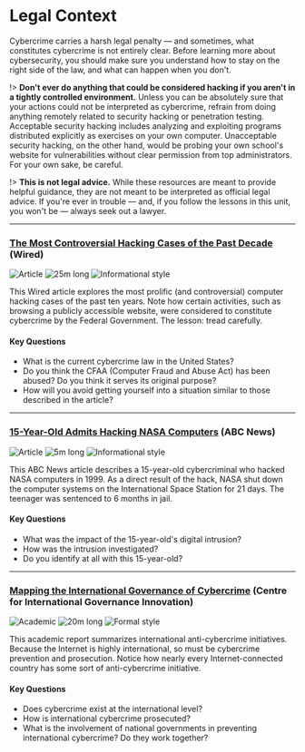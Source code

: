 # Legal Context

Cybercrime carries a harsh legal penalty — and sometimes, what constitutes cybercrime is not entirely clear. Before learning more about cybersecurity, you should make sure you understand how to stay on the right side of the law, and what can happen when you don't.

!> **Don't ever do anything that could be considered hacking if you aren't in a tightly controlled environment.** Unless you can be absolutely sure that your actions could not be interpreted as cybercrime, refrain from doing anything remotely related to security hacking or penetration testing. Acceptable security hacking includes analyzing and exploiting programs distributed explicitly as exercises on your own computer. Unacceptable security hacking, on the other hand, would be probing your own school's website for vulnerabilities without clear permission from top administrators. For your own sake, be careful.

!> **This is not legal advice.** While these resources are meant to provide helpful guidance, they are not meant to be interpreted as official legal advice. If you're ever in trouble — and, if you follow the lessons in this unit, you won't be — always seek out a lawyer.

---

### [The Most Controversial Hacking Cases of the Past Decade](https://www.wired.com/2015/10/cfaa-computer-fraud-abuse-act-most-controversial-computer-hacking-cases/) (Wired)

![Article](https://img.shields.io/badge/Type-Article-success.svg)
![25m long](https://img.shields.io/badge/Duration-15m-yellow.svg)
![Informational style](https://img.shields.io/badge/Style-Informational-informational.svg)

This Wired article explores the most prolific (and controversial) computer hacking cases of the past ten years. Note how certain activities, such as browsing a publicly accessible website, were considered to constitute cybercrime by the Federal Government. The lesson: tread carefully.

#### Key Questions

* What is the current cybercrime law in the United States?
* Do you think the CFAA (Computer Fraud and Abuse Act) has been abused? Do you think it serves its original purpose?
* How will you avoid getting yourself into a situation similar to those described in the article?

---

### [15-Year-Old Admits Hacking NASA Computers](https://abcnews.go.com/Technology/story?id=119423&page=1) (ABC News)

![Article](https://img.shields.io/badge/Type-Article-success.svg)
![5m long](https://img.shields.io/badge/Duration-15m-yellow.svg)
![Informational style](https://img.shields.io/badge/Style-Informational-informational.svg)

This ABC News article describes a 15-year-old cybercriminal who hacked NASA computers in 1999. As a direct result of the hack, NASA shut down the computer systems on the International Space Station for 21 days. The teenager was sentenced to 6 months in jail. 

#### Key Questions

* What was the impact of the 15-year-old's digital intrusion?
* How was the intrusion investigated?
* Do you identify at all with this 15-year-old?

---

### [Mapping the International Governance of Cybercrime](https://www.jstor.org/stable/resrep17311.10) (Centre for International Governance Innovation)

![Academic](https://img.shields.io/badge/Type-Academic-success.svg)
![20m long](https://img.shields.io/badge/Duration-15m-yellow.svg)
![Formal style](https://img.shields.io/badge/Style-Formal-informational.svg)

This academic report summarizes international anti-cybercrime initiatives. Because the Internet is highly international, so must be cybercrime prevention and prosecution. Notice how nearly every Internet-connected country has some sort of anti-cybercrime initiative.

#### Key Questions

* Does cybercrime exist at the international level?
* How is international cybercrime prosecuted?
* What is the involvement of national governments in preventing international cybercrime? Do they work together?